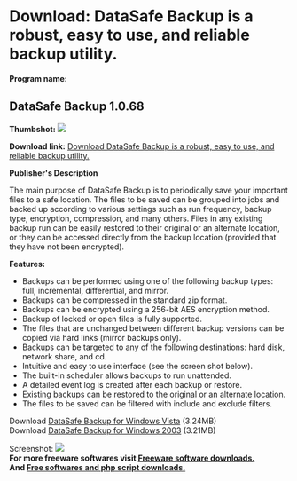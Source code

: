# Download: DataSafe Backup is a robust, easy to use, and reliable backup utility.

**Program name:**

## DataSafe Backup 1.0.68

  
**Thumbshot:** ![](http://www.freewarefiles.com/screenshot/datasafebckp_md.gif)   
  
**Download link:** [Download DataSafe Backup is a robust, easy to use, and reliable backup utility.](http://freesoftwares.boysofts.com/DataSafe-Backup_program_40673.html)  
  


**Publisher's Description**  
  


The main purpose of DataSafe Backup is to periodically save your important files to a safe location. The files to be saved can be grouped into jobs and backed up according to various settings such as run frequency, backup type, encryption, compression, and many others. Files in any existing backup run can be easily restored to their original or an alternate location, or they can be accessed directly from the backup location (provided that they have not been encrypted). 

**Features:**

  * Backups can be performed using one of the following backup types: full, incremental, differential, and mirror. 
  * Backups can be compressed in the standard zip format. 
  * Backups can be encrypted using a 256-bit AES encryption method. 
  * Backup of locked or open files is fully supported. 
  * The files that are unchanged between different backup versions can be copied via hard links (mirror backups only). 
  * Backups can be targeted to any of the following destinations: hard disk, network share, and cd. 
  * Intuitive and easy to use interface (see the screen shot below). 
  * The built-in scheduler allows backups to run unattended. 
  * A detailed event log is created after each backup or restore. 
  * Existing backups can be restored to the original or an alternate location. 
  * The files to be saved can be filtered with include and exclude filters. 

Download [DataSafe Backup for Windows Vista](http://sofgem.com/binaries/DataSafeBackupSetupWinVista.msi) (3.24MB)  
Download [DataSafe Backup for Windows 2003](http://sofgem.com/binaries/DataSafeBackupSetupWin2003.msi) (3.21MB)

  
  
Screenshot: ![](http://www.freewarefiles.com/screenshot/datasafebckp.gif)   
**For more freeware softwares visit [Freeware software downloads.](http://freesoftwares.boysofts.com/)**   
**And [Free softwares and php script downloads.](http://www.boysofts.com/)**
